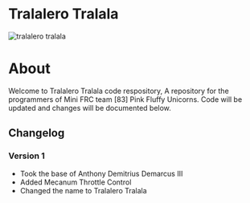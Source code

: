 # Tralalero Tralala
![tralalero tralala](https://github.com/user-attachments/assets/05c580be-4786-469b-9b67-ff284d3efb7a)

# About
Welcome to Tralalero Tralala code respository, A repository for the programmers of Mini FRC team [83] Pink Fluffy Unicorns. Code will be updated and changes will be documented below.

## Changelog
### Version 1
- Took the base of Anthony Demitrius Demarcus III
- Added Mecanum Throttle Control
- Changed the name to Tralalero Tralala

